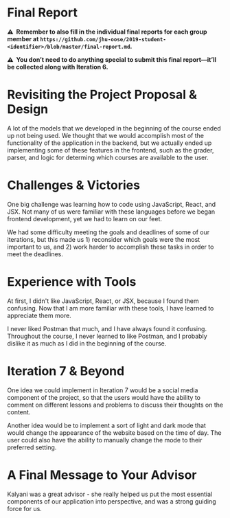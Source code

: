 # Final Report

**⚠️  Remember to also fill in the individual final reports for each group member at `https://github.com/jhu-oose/2019-student-<identifier>/blob/master/final-report.md`.**

**⚠️  You don’t need to do anything special to submit this final report—it’ll be collected along with Iteration 6.**

# Revisiting the Project Proposal & Design

<!--
How did the Project Proposal & Design documents help you develop your project?

What changed in your project since you wrote the initial version of those documents?
-->

A lot of the models that we developed in the beginning of the course ended up not being used. We thought that we would
accomplish most of the functionality of the application in the backend, but we actually ended up implementing some of
these features in the frontend, such as the grader, parser, and logic for determing which courses are available to the
user.

# Challenges & Victories

<!--
In software engineering things rarely go as planned: tools don’t work as we expect, deadlines aren’t met, debugging sessions run longer than we hoped for, and so forth.

What were some of the biggest challenges you found when developing your project? How did you overcome them?
-->

One big challenge was learning how to code using JavaScript, React, and JSX. Not many of us were familiar with these 
languages before we began frontend development, yet we had to learn on our feet. 

We had some difficulty meeting the goals and deadlines of some of our iterations, but this made us 1) reconsider which
goals were the most important to us, and 2) work harder to accomplish these tasks in order to meet the deadlines.

# Experience with Tools

<!--
Which tools did you learn to like? Why?

Which tools did you learn to dislike? Why? And what other tools would you have replaced them with if you were to start all over again?
-->

At first, I didn't like JavaScript, React, or JSX, because I found them confusing. Now that I am more familiar with
these tools, I have learned to appreciate them more. 

I never liked Postman that much, and I have always found it confusing. Throughout the course, I never learned to like
Postman, and I probably dislike it as much as I did in the beginning of the course. 

# Iteration 7 & Beyond

<!--
Where would you take your project from here? What features would you add to make your application even more awesome? How would you prioritize that work?

Update the project board with tasks for a hypothetical Iteration 7.
-->

One idea we could implement in Iteration 7 would be a social media component of the project, so that the users would 
have the ability to comment on different lessons and problems to discuss their thoughts on the content. 

Another idea would be to implement a sort of light and dark mode that would change the appearance of the website based
on the time of day. The user could also have the ability to manually change the mode to their preferred setting. 

# A Final Message to Your Advisor

<!--
What did you like in working with them?

What do you think they need to improve?

And anything else you’d like to say.
-->

Kalyani was a great advisor - she really helped us put the most essential components of our application into 
perspective, and was a strong guiding force for us.
